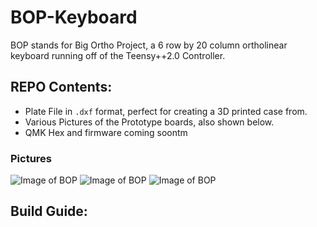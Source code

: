 # BOP-Keyboard

BOP stands for Big Ortho Project, a 6 row by 20 column ortholinear keyboard running off of the Teensy++2.0 Controller.

## REPO Contents:
* Plate File in `.dxf` format, perfect for creating a 3D printed case from.
* Various Pictures of the Prototype boards, also shown below.
* QMK Hex and firmware coming soontm

### Pictures

![Image of BOP](https://i.imgur.com/mEWmMgv.jpg)
![Image of BOP](https://i.imgur.com/DbjVdvV.jpg)
![Image of BOP](https://i.imgur.com/IlWnuaP.jpg)

## Build Guide:


